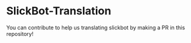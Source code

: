 # SlickBot-Translation

You can contribute to help us translating slickbot by making a PR in this repository!

